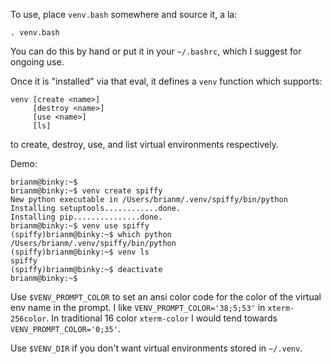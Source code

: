To use, place <code>venv.bash</code> somewhere and source it, a la:

    . venv.bash
    
You can do this by hand or put it in your <code>~/.bashrc</code>,
which I suggest for ongoing use.

Once it is "installed" via that eval, it defines a <code>venv</code>
function which supports:

    venv [create <name>]
         [destroy <name>]
         [use <name>]
         [ls]
         
to create, destroy, use, and list virtual environments respectively.

Demo:

    brianm@binky:~$
    brianm@binky:~$ venv create spiffy
    New python executable in /Users/brianm/.venv/spiffy/bin/python
    Installing setuptools............done.
    Installing pip...............done.
    brianm@binky:~$ venv use spiffy
    (spiffy)brianm@binky:~$ which python
    /Users/brianm/.venv/spiffy/bin/python
    (spiffy)brianm@binky:~$ venv ls
    spiffy
    (spiffy)brianm@binky:~$ deactivate 
    brianm@binky:~$ 

Use <code>$VENV_PROMPT_COLOR</code> to set an ansi color code for the
color of the virtual env name in the prompt. I like
<code>VENV_PROMPT_COLOR='38;5;53'</code> in <code>xterm-256color</code>. In
traditional 16 color <code>xterm-color</code> I would tend towards
<code>VENV_PROMPT_COLOR='0;35'</code>.

Use <code>$VENV_DIR</code> if you don't want virtual environments
stored in <code>~/.venv</code>.

